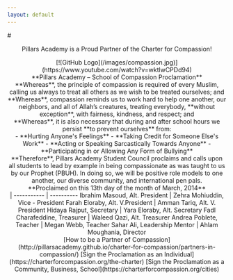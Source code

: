 ```yaml
---
layout: default
---
```

#<center>Pillars Academy is a Proud Partner of the Charter for Compassion!</center>   
<center>[![GitHub Logo](/images/compassion.jpg)](https://www.youtube.com/watch?v=wktlwCPDd94)</center>

<center>**Pillars Academy – School of Compassion Proclamation**</center>

<center>**Whereas**, the principle of compassion is required of every Muslim, calling us always to treat all others as we wish to be treated ourselves; and</center>

<center>**Whereas**, compassion reminds us to work hard to help one another, our neighbors, and all of Allah’s creatures, treating everybody, **without exception**, with fairness, kindness, and respect; and</center>

<center>**Whereas**, it is also necessary that during and after school hours we persist **to prevent ourselves** from:</center>

<center>- **Hurting Anyone's Feelings**  
- **Taking Credit for Someone Else's Work**  
- **Acting or Speaking Sarcastically Towards Anyone**  
- **Participating in or Allowing Any Form of Bullying**</center>

<center>**Therefore**, Pillars Academy Student Council proclaims and calls upon all students to lead by example in being compassionate as was taught to us by our Prophet (PBUH). In doing so, we will be positive role models to one another, our diverse community, and international pen pals.</center>

<center>**Proclaimed on this 13th day of the month of March, 2014**</center>

<center>    |   
----------- | ----------
Ibrahim Masoud, Alt. President | Zehra Mohiuddin, Vice - President  
Farah Eloraby, Alt. V.President | Amman Tariq, Alt. V. President  
Hidaya Rajput, Secretary | Yara Eloraby, Alt. Secretary  
Fadl Charafeddine, Treasurer | Waleed Qazi, Alt. Treasurer  
Andrea Poblete, Teacher | Megan Webb, Teacher  
Sahar Ali, Leadership Mentor | Ahlam Moughania, Director</center>

<center>[How to be a Partner of Compassion](http://pillarsacademy.github.io/charter-for-compassion/partners-in-compassion/)  
[Sign the Proclamation as an Individual](https://charterforcompassion.org/the-charter)  
[Sign the Proclamation as a Community, Business, School](https://charterforcompassion.org/cities)</center>
